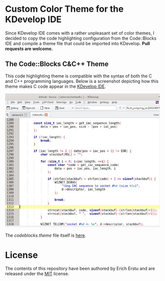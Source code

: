 # Custom Color Theme for the KDevelop IDE ########################################

Since KDevelop IDE comes with a rather unpleasant set of color themes, I decided
to copy the code highlighting configuration from the Code::Blocks IDE and compile
a theme file that could be imported into KDevelop. **Pull requests are welcome.**


## The Code::Blocks C&C++ Theme ##################################################

This code highlighting theme is compatible with the syntax of both the C and C++
programming languages. Below is a screenshot depicting how this theme makes C
code appear in the [KDevelop IDE](https://github.com/KDE/kdevelop/).

![Code::Blocks theme preview](codeblocks.jpg)

The _codeblocks.theme_ file itself is [here](codeblocks.theme).


# License ########################################################################

The contents of this repository have been authored by Erich Erstu and are released
under the [MIT](LICENSE) license.
